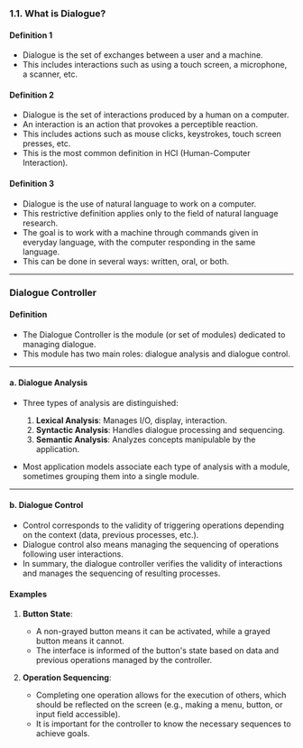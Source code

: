 
### 1.1. What is Dialogue?

#### Definition 1
- Dialogue is the set of exchanges between a user and a machine.
- This includes interactions such as using a touch screen, a microphone, a scanner, etc.

#### Definition 2
- Dialogue is the set of interactions produced by a human on a computer.
- An interaction is an action that provokes a perceptible reaction.
- This includes actions such as mouse clicks, keystrokes, touch screen presses, etc.
- This is the most common definition in HCI (Human-Computer Interaction).

#### Definition 3
- Dialogue is the use of natural language to work on a computer.
- This restrictive definition applies only to the field of natural language research.
- The goal is to work with a machine through commands given in everyday language, with the computer responding in the same language.
- This can be done in several ways: written, oral, or both.

---

### Dialogue Controller

#### Definition
- The Dialogue Controller is the module (or set of modules) dedicated to managing dialogue.
- This module has two main roles: dialogue analysis and dialogue control.

---

#### a. Dialogue Analysis

- Three types of analysis are distinguished:
  1. **Lexical Analysis**: Manages I/O, display, interaction.
  2. **Syntactic Analysis**: Handles dialogue processing and sequencing.
  3. **Semantic Analysis**: Analyzes concepts manipulable by the application.
  
- Most application models associate each type of analysis with a module, sometimes grouping them into a single module.

---

#### b. Dialogue Control

- Control corresponds to the validity of triggering operations depending on the context (data, previous processes, etc.).
- Dialogue control also means managing the sequencing of operations following user interactions.
- In summary, the dialogue controller verifies the validity of interactions and manages the sequencing of resulting processes.

#### Examples

1. **Button State**:
   - A non-grayed button means it can be activated, while a grayed button means it cannot.
   - The interface is informed of the button's state based on data and previous operations managed by the controller.

2. **Operation Sequencing**:
   - Completing one operation allows for the execution of others, which should be reflected on the screen (e.g., making a menu, button, or input field accessible).
   - It is important for the controller to know the necessary sequences to achieve goals.